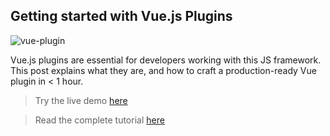## Getting started with Vue.js Plugins

![vue-plugin](https://snipcart.com/media/203866/vue-js-plugin-1.jpg)

Vue.js plugins are essential for developers working with this JS framework. This post explains what they are, and how to craft a production-ready Vue plugin in < 1 hour.

> Try the live demo [here](https://snipcart-vuejs-comments-overlay.netlify.com/)

> Read the complete tutorial [here](https://snipcart.com/blog/vue-js-plugin)
